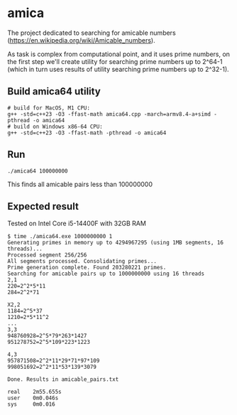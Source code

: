 # amica

The project dedicated to searching for amicable numbers (https://en.wikipedia.org/wiki/Amicable_numbers).

As task is complex from computational point, and it uses prime numbers, on the first step we'll create utility for
searching prime numbers up to 2^64-1 (which in turn uses results of utility searching prime numbers up to 2^32-1).

## Build amica64 utility

```shell
# build for MacOS, M1 CPU:
g++ -std=c++23 -O3 -ffast-math amica64.cpp -march=armv8.4-a+simd -pthread -o amica64
# build on Windows x86-64 CPU:
g++ -std=c++23 -O3 -ffast-math -pthread -o amica64
```

## Run

```shell
./amica64 100000000
```
This finds all amicable pairs less than 100000000

## Expected result

Tested on Intel Core i5-14400F with 32GB RAM
```shell
$ time ./amica64.exe 1000000000 1
Generating primes in memory up to 4294967295 (using 1MB segments, 16 threads)...
Processed segment 256/256
All segments processed. Consolidating primes...
Prime generation complete. Found 203280221 primes.
Searching for amicable pairs up to 1000000000 using 16 threads
2,1
220=2^2*5*11
284=2^2*71

X2,2
1184=2^5*37
1210=2*5*11^2
...
3,3
948760928=2^5*79*263*1427
951278752=2^5*109*223*1223

4,3
957871508=2^2*11*29*71*97*109
998051692=2^2*11*53*139*3079

Done. Results in amicable_pairs.txt

real    2m55.655s
user    0m0.046s
sys     0m0.016
```